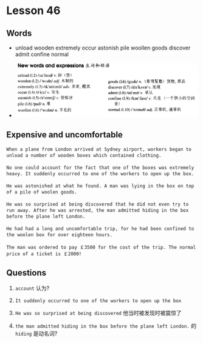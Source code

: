 # Lesson 46

## Words

- unload wooden extremely occur astonish pile woollen goods discover admit confine normal

- ![Words](../../../Images/Part2/05/words-46.png)

## Expensive and uncomfortable

```
When a plane from London arrived at Sydney airport, workers began to unload a number of wooden boxes which contained clothing.

No one could account for the fact that one of the boxes was extremely heavy. It suddenly occurred to one of the workers to open up the box.

He was astonished at what he found. A man was lying in the box on top of a pile of woolen goods.

He was so surprised at being discovered that he did not even try to run away. After he was arrested, the man admitted hiding in the box before the plane left London.

He had had a long and uncomfortable trip, for he had been confined to the woolen box for over eighteen hours.

The man was ordered to pay ￡3500 for the cost of the trip. The normal price of a ticket is ￡2000!
```

## Questions

1. `account` 认为?

2. `It suddenly occurred to one of the workers to open up the box`

3. `He was so surprised at being discovered` 他当时被发现时被震惊了

4. `the man admitted hiding in the box before the plane left London.` 的 `hiding` 是动名词?
